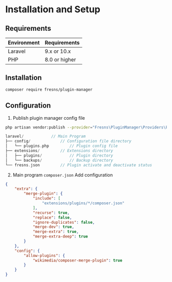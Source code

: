 # Installation and Setup

## Requirements

| Environment | Requirements |
| --- | --- |
| Laravel | 9.x or 10.x |
| PHP | 8.0 or higher |

## Installation

```bash
composer require fresns/plugin-manager
```

## Configuration

1. Publish plugin manager config file

```bash
php artisan vendor:publish --provider="Fresns\PluginManager\Providers\PluginServiceProvider"
```

```php
laravel/            // Main Program
├── config/             // Configuration file directory
│   └── plugins.php         // Plugin config file
├── extensions/         // Extensions directory
│   ├── plugins/            // Plugin directory
│   └── backups/            // Backup directory
└── fresns.json         // Plugin activate and deactivate status
```

2. Main program `composer.json` Add configuration

```json
{
    "extra": {
        "merge-plugin": {
            "include": [
                "extensions/plugins/*/composer.json"
            ],
            "recurse": true,
            "replace": false,
            "ignore-duplicates": false,
            "merge-dev": true,
            "merge-extra": true,
            "merge-extra-deep": true
        }
    },
    "config": {
        "allow-plugins": {
            "wikimedia/composer-merge-plugin": true
        }
    }
}
```
